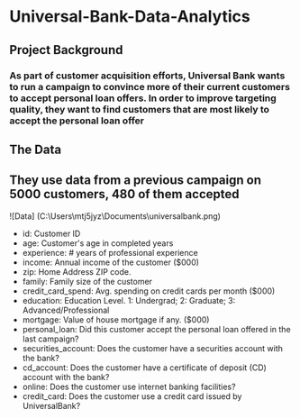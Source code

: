 # Universal-Bank-Data-Analytics

## Project Background

### As part of customer acquisition efforts, Universal Bank wants to run a campaign to convince more of their current customers to accept personal loan offers. In order to improve targeting quality, they want to find customers that are most likely to accept the personal loan offer

## The Data

## They use data from a previous campaign on 5000 customers, 480 of them accepted

![Data] (C:\Users\mtj5jyz\Documents\universalbank.png)



* id:	Customer ID
* age:	Customer's age in completed years
* experience:	# years of professional experience
* income:	Annual income of the customer ($000)
* zip:	Home Address ZIP code.
* family:	Family size of the customer
* credit_card_spend:	Avg. spending on credit cards per month ($000)
* education: 	Education Level. 1: Undergrad; 2: Graduate; 3: Advanced/Professional
* mortgage:	Value of house mortgage if any. ($000)
* personal_loan:	Did this customer accept the personal loan offered in the last campaign?
* securities_account:	Does the customer have a securities account with the bank?
*  cd_account:	Does the customer have a certificate of deposit (CD) account with the bank?
* online:	Does the customer use internet banking facilities?
* credit_card:	Does the customer use a credit card issued by UniversalBank?

